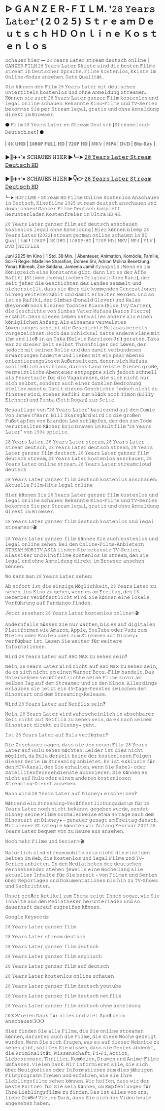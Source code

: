 # ᐅ ＧＡＮＺＥＲ-ＦＩＬＭ. '𝟸𝟾 𝚈𝚎𝚊𝚛𝚜 𝙻𝚊𝚝𝚎𝚛' (２０２５) Ｓｔｒｅａｍ Ｄｅｕｔｓｃｈ ＨＤ Ｏｎｌｉｎｅ Ｋｏｓｔｅｎｌｏｓ

𝚂𝚌𝚑𝚊𝚞𝚎𝚗 𝚑𝚒𝚎𝚛 ― 𝟸𝟾 𝚈𝚎𝚊𝚛𝚜 𝙻𝚊𝚝𝚎𝚛 𝚜𝚝𝚛𝚎𝚊𝚖 𝚍𝚎𝚞𝚝𝚜𝚌𝚑 𝚘𝚗𝚕𝚒𝚗𝚎 | 𝙶𝙰𝙽𝚉𝙴𝚁 𝙵𝙸𝙻𝙼 𝟸𝟾 𝚈𝚎𝚊𝚛𝚜 𝙻𝚊𝚝𝚎𝚛 𝙺𝚔𝚒𝚜𝚝𝚎 𝚜𝚒𝚗𝚍 𝚍𝚒𝚎 𝚋𝚎𝚜𝚝𝚎𝚗 𝙵𝚒𝚕𝚖𝚎 𝚜𝚝𝚛𝚎𝚊𝚖 𝚒𝚗 𝙳𝚎𝚞𝚝𝚜𝚌𝚑𝚎𝚛 𝚂𝚙𝚛𝚊𝚌𝚑𝚎. 𝙵𝚒𝚕𝚖𝚎 𝚔𝚘𝚜𝚝𝚎𝚗𝚕𝚘𝚜, 𝙺𝚔𝚒𝚜𝚝𝚎 𝚒𝚖 𝙾𝚗𝚕𝚒𝚗𝚎-𝙼𝚘𝚍𝚞𝚜 𝚊𝚗𝚜𝚎𝚑𝚎𝚗. 𝙶𝚞𝚝𝚎 𝚀𝚞𝚊𝚕𝚒𝚝ä𝚝.

𝚂𝚒𝚎 𝚔ö𝚗𝚗𝚎𝚗 𝚍𝚎𝚗 𝙵𝚒𝚕𝚖 𝟸𝟾 𝚈𝚎𝚊𝚛𝚜 𝙻𝚊𝚝𝚎𝚛 𝚖𝚒𝚝 𝚍𝚎𝚞𝚝𝚜𝚌𝚑𝚎𝚗 𝚄𝚗𝚝𝚎𝚛𝚝𝚒𝚝𝚎𝚕𝚗 𝚔𝚘𝚜𝚝𝚎𝚗𝚕𝚘𝚜 𝚞𝚗𝚍 𝚘𝚑𝚗𝚎 𝙰𝚗𝚖𝚎𝚕𝚍𝚞𝚗𝚐 𝚂𝚝𝚛𝚎𝚊𝚖𝚎𝚗. 𝙺ö𝚗𝚗𝚎𝚗 𝚜𝚒𝚎 𝚊𝚞𝚌𝚑 𝟸𝟾 𝚈𝚎𝚊𝚛𝚜 𝙻𝚊𝚝𝚎𝚛 𝚐𝚊𝚗𝚣𝚎𝚛 𝙵𝚒𝚕𝚖 𝚔𝚘𝚜𝚝𝚎𝚗𝚕𝚘𝚜 𝚞𝚗𝚍 𝚕𝚎𝚐𝚊𝚕 𝚘𝚗𝚕𝚒𝚗𝚎 𝚜𝚌𝚑𝚊𝚞𝚎𝚗: 𝙱𝚎𝚔𝚊𝚗𝚗𝚝𝚎 𝙺𝚒𝚗𝚘-𝙵𝚒𝚕𝚖𝚎 𝚞𝚗𝚍 𝚃𝚅-𝚂𝚎𝚛𝚒𝚎𝚗 𝚋𝚎𝚔𝚘𝚖𝚖𝚎𝚗 𝚂𝚒𝚎 𝚙𝚎𝚛 𝚂𝚝𝚛𝚎𝚊𝚖 𝚕𝚎𝚐𝚊𝚕, 𝚐𝚛𝚊𝚝𝚒𝚜 𝚞𝚗𝚍 𝚘𝚑𝚗𝚎 𝙰𝚗𝚖𝚎𝚕𝚍𝚞𝚗𝚐 𝚍𝚒𝚛𝚎𝚔𝚝 𝚒𝚖 𝙱𝚛𝚘𝚠𝚜𝚎𝚛.

⚫ 𝙵𝚒𝚕𝚖 𝟸𝟾 𝚈𝚎𝚊𝚛𝚜 𝙻𝚊𝚝𝚎𝚛 𝚎𝚗 𝚂𝚝𝚛𝚎𝚊𝚖 𝙳𝚎𝚞𝚝𝚜𝚌𝚑 [𝚂𝚝𝚛𝚎𝚊𝚖𝚌𝚕𝚘𝚞𝚍-𝙳𝚎𝚞𝚝𝚜𝚌𝚑.𝚗𝚎𝚝] ⚫

| 𝟜𝕂 𝕌ℍ𝔻 | 𝟙𝟘𝟠𝟘ℙ 𝔽𝕌𝕃𝕃 ℍ𝔻 | 𝟟𝟚𝟘ℙ ℍ𝔻 | 𝕄𝕂𝕍 | 𝕄ℙ𝟜 | 𝔻𝕍𝔻 | 𝔹𝕝𝕦-ℝ𝕒𝕪 | .

### ▶️🔹✈️⋆˙» 𝚂𝙲𝙷𝙰𝚄𝙴𝙽 𝙷𝙸𝙴𝚁 ▶️╰┈➤ [𝟸𝟾 𝚈𝚎𝚊𝚛𝚜 𝙻𝚊𝚝𝚎𝚛 𝚂𝚝𝚛𝚎𝚊𝚖 𝙳𝚎𝚞𝚝𝚜𝚌𝚑 𝙷𝙳](https://t.co/NuzntVU6p8)

### ▶️🔹✈️⋆˙» 𝚂𝙲𝙷𝙰𝚄𝙴𝙽 𝙷𝙸𝙴𝚁 ▶👇👉 [𝟸𝟾 𝚈𝚎𝚊𝚛𝚜 𝙻𝚊𝚝𝚎𝚛 𝚂𝚝𝚛𝚎𝚊𝚖 𝙳𝚎𝚞𝚝𝚜𝚌𝚑 𝙷𝙳](https://t.co/NuzntVU6p8)

╰┈➤ 𝙷𝙳𝙵𝙸𝙻𝙼𝙴 - 𝚂𝚝𝚛𝚎𝚊𝚖 𝙷𝙳 𝙵𝚒𝚕𝚖𝚎 𝙾𝚗𝚕𝚒𝚗𝚎 𝙺𝚘𝚜𝚝𝚎𝚗𝚕𝚘𝚜 𝙰𝚗𝚜𝚌𝚑𝚊𝚞𝚎𝚗 𝚒𝚗 𝙳𝚎𝚞𝚝𝚜𝚌𝚑, 𝙺𝚒𝚗𝚘𝚏𝚒𝚕𝚖𝚎 𝟸𝟶𝟸𝟻 𝚜𝚝𝚛𝚎𝚊𝚖 𝚍𝚎𝚞𝚝𝚜𝚌𝚑 𝚊𝚗𝚜𝚌𝚑𝚊𝚞𝚎𝚗 𝚞𝚗𝚍 𝚍𝚘𝚠𝚗𝚕𝚘𝚊𝚍𝚎𝚗! 𝙶𝚊𝚗𝚣𝚎𝚛 𝙵𝚒𝚕𝚖𝚎 𝙳𝚎𝚞𝚝𝚜𝚌𝚑 𝚔𝚘𝚖𝚙𝚕𝚎𝚝𝚝 𝙷𝚎𝚛𝚞𝚗𝚝𝚎𝚛𝚕𝚊𝚍𝚎𝚗 𝙺𝚘𝚜𝚝𝚎𝚗𝚏𝚛𝚎𝚒𝚎𝚛 𝚒𝚗 𝚄𝚕𝚝𝚛𝚊 𝙷𝙳 𝟺𝙺.

𝟸𝟾 𝚈𝚎𝚊𝚛𝚜 𝙻𝚊𝚝𝚎𝚛 𝚐𝚊𝚗𝚣𝚎𝚛 𝚏𝚒𝚕𝚖 𝚊𝚞𝚏 𝚍𝚎𝚞𝚝𝚜𝚌𝚑 𝚊𝚗𝚜𝚌𝚑𝚊𝚞𝚎𝚗 𝚔𝚘𝚜𝚝𝚎𝚗𝚕𝚘𝚜 𝚕𝚎𝚐𝚊𝚕 𝚘𝚑𝚗𝚎 𝙰𝚗𝚖𝚎𝚕𝚍𝚞𝚗𝚐 | 𝙷𝚒𝚎𝚛 𝚔ö𝚗𝚗𝚎𝚗 𝚋𝚕𝚎𝚎𝚙 𝟸𝟾 𝚈𝚎𝚊𝚛𝚜 𝙻𝚊𝚝𝚎𝚛 (𝟸𝟶𝟸𝟸) 𝚜𝚝𝚛𝚎𝚊𝚖 𝚐𝚎𝚛𝚖𝚊𝚗 𝚘𝚗𝚕𝚒𝚗𝚎 𝚜𝚌𝚑𝚊𝚞𝚎𝚗 𝚒𝚗 𝙷𝙳 𝚀𝚞𝚊𝚕𝚒𝚝ä𝚝! 𝟷𝟶𝟾𝟶𝙿 | 𝟺𝙺 𝚄𝙷𝙳 | 𝟷𝟶𝟾𝟶𝙿-𝙷𝙳 | 𝟽𝟸𝟶𝙿 𝙷𝙳 | 𝙼𝙺𝚅 | 𝙼𝙿𝟺 | 𝙵𝙻𝚅 | 𝙳𝚅𝙳 | 𝙽𝙴𝚃𝙵𝙻𝙸𝚇

Juni 2025 Im Kino | 1 Std. 39 Min. | Abenteuer, Animation, Komödie, Familie, Sci-Fi Regie: Madeline Sharafian, Domee Shi, Adrian Molina Besetzung: Yonas Kibreab, Zoe Saldana, Jameela Jamil
𝚂𝚢𝚗𝚘𝚙𝚜𝚒𝚜 : 𝚆𝚎𝚗𝚗 𝚎𝚜 𝚒𝚖 𝙺ö𝚗𝚒𝚐𝚛𝚎𝚒𝚌𝚑 𝚎𝚒𝚗𝚎 𝙺𝚘𝚗𝚜𝚝𝚊𝚗𝚝𝚎 𝚐𝚒𝚋𝚝, 𝚍𝚊𝚗𝚗 𝚒𝚜𝚝 𝚎𝚜 𝚍𝚎𝚛 𝙰𝚏𝚏𝚎 𝚁𝚊𝚏𝚒𝚔𝚒 (𝚂𝚝𝚒𝚖𝚖𝚎 𝚒𝚖 𝚎𝚗𝚐𝚕𝚒𝚜𝚌𝚑𝚎𝚗 𝙾𝚛𝚒𝚐𝚒𝚗𝚊𝚕: 𝙹𝚘𝚑𝚗 𝙺𝚊𝚗𝚒), 𝚍𝚎𝚛 𝚜𝚎𝚒𝚝 𝚓𝚎𝚑𝚎𝚛 𝚍𝚒𝚎 𝙶𝚎𝚜𝚌𝚑𝚒𝚌𝚑𝚝𝚎𝚗 𝚍𝚎𝚜 𝙻𝚊𝚗𝚍𝚎𝚜 𝚜𝚊𝚖𝚖𝚎𝚕𝚝 𝚞𝚗𝚍 𝚜𝚒𝚌𝚑𝚎𝚛𝚜𝚝𝚎𝚕𝚕𝚝, 𝚍𝚊𝚜𝚜 𝚜𝚒𝚎 ü𝚋𝚎𝚛 𝚍𝚒𝚎 𝚔𝚘𝚖𝚖𝚎𝚗𝚍𝚎𝚗 𝙶𝚎𝚗𝚎𝚛𝚊𝚝𝚒𝚘𝚗𝚎𝚗 𝚑𝚒𝚗𝚠𝚎𝚐 𝚠𝚎𝚒𝚝𝚎𝚛𝚎𝚛𝚣ä𝚑𝚕𝚝 𝚞𝚗𝚍 𝚍𝚊𝚖𝚒𝚝 𝚎𝚛𝚑𝚊𝚕𝚝𝚎𝚗 𝚠𝚎𝚛𝚍𝚎𝚗. 𝚄𝚗𝚍 𝚜𝚘 𝚒𝚜𝚝 𝚎𝚜 𝚁𝚊𝚏𝚒𝚔𝚒, 𝚍𝚎𝚛 𝚂𝚒𝚖𝚋𝚊𝚜 (𝙳𝚘𝚗𝚊𝚕𝚍 𝙶𝚕𝚘𝚟𝚎𝚛) 𝚞𝚗𝚍 𝙽𝚊𝚕𝚊𝚜 (𝙱𝚎𝚢𝚘𝚗𝚌é) 𝚗𝚘𝚌𝚑 𝚔𝚕𝚎𝚒𝚗𝚎𝚛 𝚃𝚘𝚌𝚑𝚝𝚎𝚛 𝙺𝚒𝚊𝚛𝚊 (𝙱𝚕𝚞𝚎 𝙸𝚟𝚢 𝙲𝚊𝚛𝚝𝚎𝚛), 𝚍𝚒𝚎 𝙶𝚎𝚜𝚌𝚑𝚒𝚌𝚑𝚝𝚎 𝚟𝚘𝚗 𝚂𝚒𝚖𝚋𝚊𝚜 𝚅𝚊𝚝𝚎𝚛 𝙼𝚞𝚏𝚊𝚜𝚊 (𝙰𝚊𝚛𝚘𝚗 𝙿𝚒𝚎𝚛𝚛𝚎) 𝚎𝚛𝚣ä𝚑𝚕𝚝. 𝙳𝚎𝚗𝚗 𝚍𝚒𝚎𝚜𝚎𝚜 𝙻𝚎𝚋𝚎𝚗 𝚗𝚊𝚑𝚖 𝚊𝚕𝚕𝚎𝚜 𝚊𝚗𝚍𝚎𝚛𝚎 𝚊𝚕𝚜 𝚎𝚒𝚗𝚎𝚗 𝚔ö𝚗𝚒𝚐𝚕𝚒𝚌𝚑𝚎𝚗 𝙰𝚗𝚏𝚊𝚗𝚐. 𝙰𝚕𝚜 𝚎𝚒𝚗𝚜𝚊𝚖𝚎𝚜 𝚟𝚎𝚛𝚠𝚊𝚒𝚜𝚝𝚎𝚜 𝙻ö𝚠𝚎𝚗𝚓𝚞𝚗𝚐𝚎𝚜 𝚜𝚌𝚑𝚎𝚒𝚗𝚝 𝚍𝚒𝚎 𝙶𝚎𝚜𝚌𝚑𝚒𝚌𝚑𝚝𝚎 𝙼𝚞𝚏𝚊𝚜𝚊𝚜 𝚋𝚎𝚛𝚎𝚒𝚝𝚜 𝚟𝚘𝚛𝚐𝚎𝚣𝚎𝚒𝚌𝚑𝚗𝚎𝚝. 𝙳𝚘𝚌𝚑 𝚍𝚊𝚜 𝚂𝚌𝚑𝚒𝚌𝚔𝚜𝚊𝚕 𝚑𝚊𝚝𝚝𝚎 𝚊𝚗𝚍𝚎𝚛𝚎 𝙿𝚕ä𝚗𝚎 𝚖𝚒𝚝 𝚒𝚑𝚖 𝚞𝚗𝚍 𝚕𝚒𝚎ß 𝚒𝚗 𝚊𝚗 𝚃𝚊𝚔𝚊 (𝙺𝚎𝚕𝚟𝚒𝚗 𝙷𝚊𝚛𝚛𝚒𝚜𝚘𝚗 𝙹𝚛.) 𝚐𝚎𝚛𝚊𝚝𝚎𝚗. 𝚃𝚊𝚔𝚊 𝚠𝚊𝚛 𝚣𝚞 𝚍𝚒𝚎𝚜𝚎𝚛 𝚉𝚎𝚒𝚝 𝚜𝚎𝚕𝚋𝚜𝚝 𝚃𝚑𝚛𝚘𝚗𝚏𝚘𝚕𝚐𝚎𝚛 𝚍𝚎𝚛 𝙻ö𝚠𝚎𝚗, 𝚍𝚎𝚛 𝚓𝚎𝚍𝚘𝚌𝚑 𝚖𝚒𝚝 𝚜𝚎𝚒𝚗𝚎𝚛 𝚁𝚘𝚕𝚕𝚎 𝚞𝚗𝚍 𝚍𝚎𝚗 𝚍𝚊𝚖𝚒𝚝 𝚟𝚎𝚛𝚋𝚞𝚗𝚍𝚎𝚗𝚎𝚗 𝙴𝚛𝚠𝚊𝚛𝚝𝚞𝚗𝚐𝚎𝚗 𝚑𝚊𝚍𝚎𝚛𝚝𝚎 𝚞𝚗𝚍 𝚕𝚒𝚎𝚋𝚎𝚛 𝚖𝚒𝚝 𝚎𝚒𝚗 𝚙𝚊𝚊𝚛 𝚎𝚋𝚎𝚗𝚜𝚘 𝚘𝚛𝚒𝚎𝚗𝚝𝚒𝚎𝚛𝚞𝚗𝚐𝚜𝚕𝚘𝚜𝚎𝚗 𝙰𝚞ß𝚎𝚗𝚜𝚎𝚒𝚝𝚎𝚛𝚗, 𝚍𝚎𝚗𝚎𝚗 𝚜𝚒𝚌𝚑 𝙼𝚞𝚏𝚊𝚜𝚊 𝚜𝚌𝚑𝚕𝚒𝚎ß𝚕𝚒𝚌𝚑 𝚊𝚗𝚜𝚌𝚑𝚕𝚘𝚜𝚜, 𝚍𝚞𝚛𝚌𝚑𝚜 𝙻𝚊𝚗𝚍 𝚛𝚎𝚒𝚜𝚝𝚎. 𝙳𝚒𝚎𝚜𝚎𝚜 𝚐𝚛𝚘ß𝚎, 𝚟𝚎𝚛𝚖𝚎𝚒𝚗𝚝𝚕𝚒𝚌𝚑𝚎 𝙰𝚋𝚎𝚗𝚝𝚎𝚞𝚎𝚛 𝚎𝚗𝚝𝚙𝚞𝚙𝚙𝚝𝚎 𝚜𝚒𝚌𝚑 𝚓𝚎𝚍𝚘𝚌𝚑 𝚜𝚌𝚑𝚗𝚎𝚕𝚕 𝚊𝚕𝚜 𝙵𝚎𝚞𝚎𝚛𝚝𝚊𝚞𝚏𝚎 𝚏ü𝚛 𝚍𝚒𝚎 𝚅𝚊𝚐𝚊𝚋𝚞𝚗𝚍𝚎𝚗, 𝚍𝚒𝚎 𝚜𝚒𝚌𝚑 𝚗𝚒𝚌𝚑𝚝 𝚗𝚞𝚛 𝚜𝚒𝚌𝚑 𝚜𝚎𝚕𝚋𝚜𝚝, 𝚜𝚘𝚗𝚍𝚎𝚛𝚗 𝚊𝚞𝚌𝚑 𝚎𝚒𝚗𝚎𝚛 𝚍𝚞𝚗𝚔𝚕𝚎𝚗 𝙱𝚎𝚍𝚛𝚘𝚑𝚞𝚗𝚐 𝚜𝚝𝚎𝚕𝚕𝚎𝚗 𝚖𝚞𝚜𝚜𝚝𝚎. 𝙳𝚊𝚖𝚒𝚝 𝚍𝚒𝚎𝚜𝚎𝚜 𝙶𝚎𝚜𝚌𝚑𝚒𝚌𝚑𝚝𝚎 𝚓𝚎𝚍𝚘𝚌𝚑 𝚗𝚒𝚌𝚑𝚝 𝚣𝚞 𝚏𝚒𝚗𝚜𝚝𝚎𝚛 𝚠𝚒𝚛𝚍, 𝚜𝚝𝚎𝚑𝚎𝚗 𝚁𝚊𝚏𝚒𝚔𝚒 𝚣𝚞𝚖 𝙶𝚕ü𝚌𝚔 𝚗𝚘𝚌𝚑 𝚃𝚒𝚖𝚘𝚗 (𝙱𝚒𝚕𝚕𝚢 𝙴𝚒𝚌𝚑𝚗𝚎𝚛) 𝚞𝚗𝚍 𝙿𝚞𝚖𝚋𝚊 (𝚂𝚎𝚝𝚑 𝚁𝚘𝚐𝚊𝚗) 𝚣𝚞𝚛 𝚂𝚎𝚒𝚝𝚎.

𝙽𝚎𝚞𝚊𝚞𝚏𝚕𝚊𝚐𝚎 𝚟𝚘𝚗 "𝟸𝟾 𝚈𝚎𝚊𝚛𝚜 𝙻𝚊𝚝𝚎𝚛" 𝚋𝚊𝚜𝚒𝚎𝚛𝚎𝚗𝚍 𝚊𝚞𝚏 𝚍𝚎𝚖 𝙲𝚘𝚖𝚒𝚌 𝚟𝚘𝚗 𝙹𝚊𝚖𝚎𝚜 𝙾'𝙱𝚊𝚛𝚛. 𝙱𝚒𝚕𝚕 𝚂𝚔𝚊𝚛𝚜𝚐å𝚛𝚍 𝚠𝚒𝚛𝚍 𝚒𝚗 𝚍𝚒𝚎 𝚐𝚛𝚘ß𝚎𝚗 𝙵𝚞ß𝚜𝚝𝚊𝚙𝚏𝚎𝚗 𝚟𝚘𝚗 𝙱𝚛𝚊𝚗𝚍𝚘𝚗 𝙻𝚎𝚎 𝚜𝚌𝚑𝚕ü𝚙𝚏𝚎𝚗, 𝚍𝚎𝚛 𝚍𝚎𝚗 𝚣𝚞𝚖 𝚃𝚘𝚍𝚎 𝚟𝚎𝚛𝚞𝚛𝚝𝚎𝚒𝚕𝚝𝚎𝚗 𝚁ä𝚌𝚑𝚎𝚛 𝙴𝚛𝚒𝚌 𝙳𝚛𝚊𝚟𝚎𝚗 𝚒𝚖 𝙺𝚞𝚕𝚝𝚏𝚒𝚕𝚖 “𝟸𝟾 𝚈𝚎𝚊𝚛𝚜 𝙻𝚊𝚝𝚎𝚛" 𝚟𝚘𝚗 𝟷𝟿𝟿𝟺 𝚜𝚙𝚒𝚎𝚕𝚝𝚎.

𝟸𝟾 𝚈𝚎𝚊𝚛𝚜 𝙻𝚊𝚝𝚎𝚛, 𝟸𝟾 𝚈𝚎𝚊𝚛𝚜 𝙻𝚊𝚝𝚎𝚛 𝚜𝚝𝚛𝚎𝚊𝚖, 𝟸𝟾 𝚈𝚎𝚊𝚛𝚜 𝙻𝚊𝚝𝚎𝚛 𝚜𝚝𝚛𝚎𝚊𝚖 𝚍𝚎𝚞𝚝𝚜𝚌𝚑, 𝟸𝟾 𝚈𝚎𝚊𝚛𝚜 𝙻𝚊𝚝𝚎𝚛 𝚍𝚎𝚞𝚝𝚜𝚌𝚑 𝚜𝚝𝚛𝚎𝚊𝚖, 𝟸𝟾 𝚈𝚎𝚊𝚛𝚜 𝙻𝚊𝚝𝚎𝚛 𝚐𝚊𝚗𝚣𝚎𝚛 𝚏𝚒𝚕𝚖 𝚍𝚎𝚞𝚝𝚜𝚌𝚑, 𝟸𝟾 𝚈𝚎𝚊𝚛𝚜 𝙻𝚊𝚝𝚎𝚛 𝚐𝚊𝚗𝚣𝚎𝚛 𝚏𝚒𝚕𝚖 𝚍𝚎𝚞𝚝𝚜𝚌𝚑 𝚜𝚝𝚛𝚎𝚊𝚖, 𝟸𝟾 𝚈𝚎𝚊𝚛𝚜 𝙻𝚊𝚝𝚎𝚛 𝚔𝚘𝚜𝚝𝚎𝚗𝚕𝚘𝚜 𝚊𝚗𝚜𝚌𝚑𝚊𝚞𝚎𝚗, 𝟸𝟾 𝚈𝚎𝚊𝚛𝚜 𝙻𝚊𝚝𝚎𝚛 𝚘𝚗𝚕𝚒𝚗𝚎 𝚜𝚝𝚛𝚎𝚊𝚖, 𝟸𝟾 𝚈𝚎𝚊𝚛𝚜 𝙻𝚊𝚝𝚎𝚛 𝚜𝚝𝚛𝚎𝚊𝚖𝚌𝚕𝚘𝚞𝚍 𝚍𝚎𝚞𝚝𝚜𝚌𝚑

𝟸𝟾 𝚈𝚎𝚊𝚛𝚜 𝙻𝚊𝚝𝚎𝚛 𝚐𝚊𝚗𝚣𝚎𝚛 𝚏𝚒𝚕𝚖 𝚍𝚎𝚞𝚝𝚜𝚌𝚑 𝚔𝚘𝚜𝚝𝚎𝚗𝚕𝚘𝚜 𝚊𝚗𝚜𝚌𝚑𝚊𝚞𝚎𝚗: 𝙰𝚔𝚝𝚞𝚎𝚕𝚕𝚎 𝙵𝚒𝚕𝚖-𝙷𝚒𝚝𝚜 𝚕𝚎𝚐𝚊𝚕 𝚘𝚗𝚕𝚒𝚗𝚎

𝙷𝚒𝚎𝚛 𝚔ö𝚗𝚗𝚎𝚗 𝚂𝚒𝚎 𝟸𝟾 𝚈𝚎𝚊𝚛𝚜 𝙻𝚊𝚝𝚎𝚛 𝚐𝚊𝚗𝚣𝚎𝚛 𝚏𝚒𝚕𝚖 𝚔𝚘𝚜𝚝𝚎𝚗𝚕𝚘𝚜 𝚞𝚗𝚍 𝚕𝚎𝚐𝚊𝚕 𝚘𝚗𝚕𝚒𝚗𝚎 𝚜𝚌𝚑𝚊𝚞𝚎𝚗: 𝙱𝚎𝚔𝚊𝚗𝚗𝚝𝚎 𝙺𝚒𝚗𝚘-𝙵𝚒𝚕𝚖𝚎 𝚞𝚗𝚍 𝚃𝚅-𝚂𝚎𝚛𝚒𝚎𝚗 𝚋𝚎𝚔𝚘𝚖𝚖𝚎𝚗 𝚂𝚒𝚎 𝚙𝚎𝚛 𝚂𝚝𝚛𝚎𝚊𝚖 𝚕𝚎𝚐𝚊𝚕, 𝚐𝚛𝚊𝚝𝚒𝚜 𝚞𝚗𝚍 𝚘𝚑𝚗𝚎 𝙰𝚗𝚖𝚎𝚕𝚍𝚞𝚗𝚐 𝚍𝚒𝚛𝚎𝚔𝚝 𝚒𝚖 𝙱𝚛𝚘𝚠𝚜𝚎𝚛.

𝟸𝟾 𝚈𝚎𝚊𝚛𝚜 𝙻𝚊𝚝𝚎𝚛 𝚐𝚊𝚗𝚣𝚎𝚛 𝚏𝚒𝚕𝚖 𝚍𝚎𝚞𝚝𝚜𝚌𝚑 𝚔𝚘𝚜𝚝𝚎𝚗𝚕𝚘𝚜 𝚞𝚗𝚍 𝚕𝚎𝚐𝚊𝚕 𝚜𝚝𝚛𝚎𝚊𝚖𝚎𝚗✨🎬

𝟸𝟾 𝚈𝚎𝚊𝚛𝚜 𝙻𝚊𝚝𝚎𝚛 𝚐𝚊𝚗𝚣𝚎𝚛 𝚏𝚒𝚕𝚖 𝚔ö𝚗𝚗𝚎𝚗 𝚂𝚒𝚎 𝚊𝚞𝚌𝚑 𝚔𝚘𝚜𝚝𝚎𝚗𝚕𝚘𝚜 𝚞𝚗𝚍 𝚕𝚎𝚐𝚊𝚕 𝚘𝚗𝚕𝚒𝚗𝚎 𝚜𝚎𝚑𝚎𝚗. 𝙱𝚎𝚒 𝚍𝚎𝚗 𝙾𝚗𝚕𝚒𝚗𝚎-𝙵𝚒𝚕𝚖𝚎-𝙰𝚗𝚋𝚒𝚎𝚝𝚎𝚛𝚗 𝚂𝚃𝚁𝙴𝙰𝙼.𝙼𝙾𝙱𝙸𝚃𝚅.𝙰𝚂𝙸𝙰 𝚏𝚒𝚗𝚍𝚎𝚗 𝚂𝚒𝚎 𝚋𝚎𝚔𝚊𝚗𝚗𝚝𝚎 𝚃𝚅-𝚂𝚎𝚛𝚒𝚎𝚗, 𝙺𝚕𝚊𝚜𝚜𝚒𝚔𝚎𝚛 𝚞𝚗𝚍 𝙺𝚒𝚗𝚘𝚏𝚒𝚕𝚖𝚎 𝚔𝚘𝚜𝚝𝚎𝚗𝚕𝚘𝚜 𝚒𝚖 𝚂𝚝𝚛𝚎𝚊𝚖, 𝚍𝚎𝚗 𝚂𝚒𝚎 𝚕𝚎𝚐𝚊𝚕 𝚞𝚗𝚍 𝚘𝚑𝚗𝚎 𝙰𝚗𝚖𝚎𝚕𝚍𝚞𝚗𝚐 𝚍𝚒𝚛𝚎𝚔𝚝 𝚒𝚖 𝙱𝚛𝚘𝚠𝚜𝚎𝚛 𝚊𝚗𝚜𝚎𝚑𝚎𝚗 𝚔ö𝚗𝚗𝚎𝚗.

𝚆𝚘 𝚔𝚊𝚗𝚗 𝚖𝚊𝚗 𝟸𝟾 𝚈𝚎𝚊𝚛𝚜 𝙻𝚊𝚝𝚎𝚛 𝚜𝚎𝚑𝚎𝚗:

𝙰𝚋 𝚜𝚘𝚏𝚘𝚛𝚝 𝚒𝚜𝚝 𝚍𝚒𝚎 𝚎𝚒𝚗𝚣𝚒𝚐𝚎 𝙼ö𝚐𝚕𝚒𝚌𝚑𝚔𝚎𝚒𝚝, 𝟸𝟾 𝚈𝚎𝚊𝚛𝚜 𝙻𝚊𝚝𝚎𝚛 𝚣𝚞 𝚜𝚎𝚑𝚎𝚗, 𝚒𝚗𝚜 𝙺𝚒𝚗𝚘 𝚣𝚞 𝚐𝚎𝚑𝚎𝚗, 𝚠𝚎𝚗𝚗 𝚎𝚜 𝚊𝚖 𝙵𝚛𝚎𝚒𝚝𝚊𝚐, 𝚍𝚎𝚗 𝟷𝟼. 𝙳𝚎𝚣𝚎𝚖𝚋𝚎𝚛 𝚟𝚎𝚛ö𝚏𝚏𝚎𝚗𝚝𝚕𝚒𝚌𝚑𝚝 𝚠𝚒𝚛𝚍. 𝚂𝚒𝚎 𝚔ö𝚗𝚗𝚎𝚗 𝚎𝚒𝚗𝚎 𝚕𝚘𝚔𝚊𝚕𝚎 𝚅𝚘𝚛𝚏ü𝚑𝚛𝚞𝚗𝚐 𝚊𝚞𝚏 𝙵𝚊𝚗𝚍𝚊𝚗𝚐𝚘 𝚏𝚒𝚗𝚍𝚎𝚗.

𝙹𝚎𝚝𝚣𝚝 𝚊𝚗𝚜𝚎𝚑𝚎𝚗: 𝟸𝟾 𝚈𝚎𝚊𝚛𝚜 𝙻𝚊𝚝𝚎𝚛 𝚔𝚘𝚜𝚝𝚎𝚗𝚕𝚘𝚜 𝚘𝚗𝚕𝚒𝚗𝚎✨🎬

𝙰𝚗𝚍𝚎𝚛𝚗𝚏𝚊𝚕𝚕𝚜 𝚖ü𝚜𝚜𝚎𝚗 𝚂𝚒𝚎 𝚗𝚞𝚛 𝚠𝚊𝚛𝚝𝚎𝚗, 𝚋𝚒𝚜 𝚎𝚜 𝚊𝚞𝚏 𝚍𝚒𝚐𝚒𝚝𝚊𝚕𝚎𝚗 𝙿𝚕𝚊𝚝𝚝𝚏𝚘𝚛𝚖𝚎𝚗 𝚠𝚒𝚎 𝙰𝚖𝚊𝚣𝚘𝚗, 𝙰𝚙𝚙𝚕𝚎, 𝚈𝚘𝚞𝚃𝚞𝚋𝚎 𝚘𝚍𝚎𝚛 𝚅𝚞𝚍𝚞 𝚣𝚞𝚖 𝙼𝚒𝚎𝚝𝚎𝚗 𝚘𝚍𝚎𝚛 𝙺𝚊𝚞𝚏𝚎𝚗 𝚘𝚍𝚎𝚛 𝚣𝚞𝚖 𝚂𝚝𝚛𝚎𝚊𝚖𝚎𝚗 𝚊𝚞𝚏 𝙳𝚒𝚜𝚗𝚎𝚢+ 𝚟𝚎𝚛𝚏ü𝚐𝚋𝚊𝚛 𝚒𝚜𝚝. 𝙻𝚎𝚜𝚎𝚗 𝚂𝚒𝚎 𝚠𝚎𝚒𝚝𝚎𝚛 𝚏ü𝚛 𝚠𝚎𝚒𝚝𝚎𝚛𝚎 𝙸𝚗𝚏𝚘𝚛𝚖𝚊𝚝𝚒𝚘𝚗𝚎𝚗.

𝚆𝚒𝚛𝚍 𝟸𝟾 𝚈𝚎𝚊𝚛𝚜 𝙻𝚊𝚝𝚎𝚛 𝚊𝚞𝚏 𝙷𝙱𝙾 𝙼𝙰𝚇 𝚣𝚞 𝚜𝚎𝚑𝚎𝚗 𝚜𝚎𝚒𝚗?

𝙽𝚎𝚒𝚗, 𝟸𝟾 𝚈𝚎𝚊𝚛𝚜 𝙻𝚊𝚝𝚎𝚛 𝚠𝚒𝚛𝚍 𝚗𝚒𝚌𝚑𝚝 𝚊𝚞𝚏 𝙷𝙱𝙾 𝙼𝚊𝚡 𝚣𝚞 𝚜𝚎𝚑𝚎𝚗 𝚜𝚎𝚒𝚗, 𝚍𝚊 𝚎𝚜 𝚜𝚒𝚌𝚑 𝚗𝚒𝚌𝚑𝚝 𝚞𝚖 𝚎𝚒𝚗𝚎𝚗 𝚆𝚊𝚛𝚗𝚎𝚛 𝙱𝚛𝚘𝚜.-𝙵𝚒𝚕𝚖 𝚑𝚊𝚗𝚍𝚎𝚕𝚝. 𝙳𝚊𝚜 𝚄𝚗𝚝𝚎𝚛𝚗𝚎𝚑𝚖𝚎𝚗 𝚟𝚎𝚛ö𝚏𝚏𝚎𝚗𝚝𝚕𝚒𝚌𝚑𝚝𝚎 𝚜𝚎𝚒𝚗𝚎 𝙵𝚒𝚕𝚖𝚎 𝚣𝚞𝚟𝚘𝚛 𝚊𝚖 𝚜𝚎𝚕𝚋𝚎𝚗 𝚃𝚊𝚐 𝚊𝚞𝚏 𝚍𝚎𝚖 𝚂𝚝𝚛𝚎𝚊𝚖𝚎𝚛 𝚞𝚗𝚍 𝚒𝚗 𝚍𝚎𝚗 𝙺𝚒𝚗𝚘𝚜. 𝙰𝚕𝚕𝚎𝚛𝚍𝚒𝚗𝚐𝚜 𝚎𝚛𝚕𝚊𝚞𝚋𝚎𝚗 𝚜𝚒𝚎 𝚓𝚎𝚝𝚣𝚝 𝚎𝚒𝚗 𝟺𝟻-𝚃𝚊𝚐𝚎-𝙵𝚎𝚗𝚜𝚝𝚎𝚛 𝚣𝚠𝚒𝚜𝚌𝚑𝚎𝚗 𝚍𝚎𝚖 𝙺𝚒𝚗𝚘𝚜𝚝𝚊𝚛𝚝 𝚞𝚗𝚍 𝚍𝚎𝚖 𝚂𝚝𝚛𝚎𝚊𝚖𝚒𝚗𝚐-𝚁𝚎𝚕𝚎𝚊𝚜𝚎.

𝚆𝚒𝚛𝚍 𝟸𝟾 𝚈𝚎𝚊𝚛𝚜 𝙻𝚊𝚝𝚎𝚛 𝚊𝚞𝚏 𝙽𝚎𝚝𝚏𝚕𝚒𝚡 𝚜𝚎𝚒𝚗?

𝙽𝚎𝚒𝚗, 𝟸𝟾 𝚈𝚎𝚊𝚛𝚜 𝙻𝚊𝚝𝚎𝚛 𝚠𝚒𝚛𝚍 𝚠𝚊𝚑𝚛𝚜𝚌𝚑𝚎𝚒𝚗𝚕𝚒𝚌𝚑 𝚒𝚗 𝚊𝚋𝚜𝚎𝚑𝚋𝚊𝚛𝚎𝚛 𝚉𝚎𝚒𝚝 𝚗𝚒𝚌𝚑𝚝 𝚊𝚞𝚏 𝙽𝚎𝚝𝚏𝚕𝚒𝚡 𝚣𝚞 𝚜𝚎𝚑𝚎𝚗 𝚜𝚎𝚒𝚗, 𝚍𝚊 𝚎𝚜 𝚗𝚊𝚌𝚑 𝚜𝚎𝚒𝚗𝚎𝚖 𝙺𝚒𝚗𝚘𝚜𝚝𝚊𝚛𝚝 𝚍𝚒𝚛𝚎𝚔𝚝 𝚣𝚞 𝙳𝚒𝚜𝚗𝚎𝚢+ 𝚐𝚎𝚑𝚝.

𝙸𝚜𝚝 𝟸𝟾 𝚈𝚎𝚊𝚛𝚜 𝙻𝚊𝚝𝚎𝚛 𝚊𝚞𝚏 𝙷𝚞𝚕𝚞 𝚟𝚎𝚛𝚏ü𝚐𝚋𝚊𝚛?

𝙳𝚒𝚎 𝚉𝚞𝚜𝚌𝚑𝚊𝚞𝚎𝚛 𝚜𝚊𝚐𝚎𝚗, 𝚍𝚊𝚜𝚜 𝚜𝚒𝚎 𝚍𝚎𝚗 𝚗𝚎𝚞𝚎𝚗 𝙵𝚒𝚕𝚖 𝟸𝟾 𝚈𝚎𝚊𝚛𝚜 𝙻𝚊𝚝𝚎𝚛 𝚊𝚞𝚏 𝙷𝚞𝚕𝚞 𝚜𝚎𝚑𝚎𝚗 𝚖ö𝚌𝚑𝚝𝚎𝚗. 𝙻𝚎𝚒𝚍𝚎𝚛 𝚒𝚜𝚝 𝚍𝚒𝚎𝚜 𝚗𝚒𝚌𝚑𝚝 𝚖ö𝚐𝚕𝚒𝚌𝚑, 𝚍𝚊 𝙷𝚞𝚕𝚞 𝚍𝚎𝚛𝚣𝚎𝚒𝚝 𝚔𝚎𝚒𝚗𝚎 𝚍𝚎𝚛 𝚔𝚘𝚜𝚝𝚎𝚗𝚕𝚘𝚜𝚎𝚗 𝙵𝚘𝚕𝚐𝚎𝚗 𝚍𝚒𝚎𝚜𝚎𝚛 𝚂𝚎𝚛𝚒𝚎 𝚒𝚖 𝚂𝚝𝚛𝚎𝚊𝚖𝚒𝚗𝚐 𝚊𝚗𝚋𝚒𝚎𝚝𝚎𝚝. 𝙴𝚜 𝚒𝚜𝚝 𝚎𝚡𝚔𝚕𝚞𝚜𝚒𝚟 𝚏ü𝚛 𝚍𝚎𝚗 𝙼𝚃𝚅-𝙺𝚊𝚗𝚊𝚕, 𝚍𝚎𝚗 𝚂𝚒𝚎 𝚎𝚛𝚑𝚊𝚕𝚝𝚎𝚗, 𝚠𝚎𝚗𝚗 𝚂𝚒𝚎 𝙺𝚊𝚋𝚎𝚕- 𝚘𝚍𝚎𝚛 𝚂𝚊𝚝𝚎𝚕𝚕𝚒𝚝𝚎𝚗𝚏𝚎𝚛𝚗𝚜𝚎𝚑𝚍𝚒𝚎𝚗𝚜𝚝𝚎 𝚊𝚋𝚘𝚗𝚗𝚒𝚎𝚛𝚎𝚗. 𝚂𝚒𝚎 𝚔ö𝚗𝚗𝚎𝚗 𝚎𝚜 𝚗𝚒𝚌𝚑𝚝 𝚊𝚞𝚏 𝙷𝚞𝚕𝚞 𝚘𝚍𝚎𝚛 𝚎𝚒𝚗𝚎𝚖 𝚊𝚗𝚍𝚎𝚛𝚎𝚗 𝚔𝚘𝚜𝚝𝚎𝚗𝚕𝚘𝚜𝚎𝚗 𝚂𝚝𝚛𝚎𝚊𝚖𝚒𝚗𝚐-𝙳𝚒𝚎𝚗𝚜𝚝 𝚊𝚗𝚜𝚎𝚑𝚎𝚗.

𝚆𝚊𝚗𝚗 𝚠𝚒𝚛𝚍 𝟸𝟾 𝚈𝚎𝚊𝚛𝚜 𝙻𝚊𝚝𝚎𝚛 𝚊𝚞𝚏 𝙳𝚒𝚜𝚗𝚎𝚢+ 𝚎𝚛𝚜𝚌𝚑𝚎𝚒𝚗𝚎𝚗?

𝚆ä𝚑𝚛𝚎𝚗𝚍 𝚎𝚒𝚗 𝚂𝚝𝚛𝚎𝚊𝚖𝚒𝚗𝚐-𝚅𝚎𝚛ö𝚏𝚏𝚎𝚗𝚝𝚕𝚒𝚌𝚑𝚞𝚗𝚐𝚜𝚍𝚊𝚝𝚞𝚖 𝚏ü𝚛 𝟸𝟾 𝚈𝚎𝚊𝚛𝚜 𝙻𝚊𝚝𝚎𝚛 𝚗𝚘𝚌𝚑 𝚗𝚒𝚌𝚑𝚝 𝚋𝚎𝚔𝚊𝚗𝚗𝚝 𝚐𝚎𝚐𝚎𝚋𝚎𝚗 𝚠𝚞𝚛𝚍𝚎, 𝚜𝚎𝚗𝚍𝚎𝚝 𝙳𝚒𝚜𝚗𝚎𝚢 𝚜𝚎𝚒𝚗𝚎 𝙵𝚒𝚕𝚖𝚎 𝚗𝚘𝚛𝚖𝚊𝚕𝚎𝚛𝚠𝚎𝚒𝚜𝚎 𝚎𝚝𝚠𝚊 𝟺𝟻 𝚃𝚊𝚐𝚎 𝚗𝚊𝚌𝚑 𝚍𝚎𝚖 𝙺𝚒𝚗𝚘𝚜𝚝𝚊𝚛𝚝 𝚊𝚗 𝙳𝚒𝚜𝚗𝚎𝚢+ – 𝚐𝚎𝚗𝚊𝚞𝚎𝚛 𝚐𝚎𝚜𝚊𝚐𝚝 𝚊𝚖 𝙵𝚛𝚎𝚒𝚝𝚊𝚐 𝚍𝚊𝚗𝚊𝚌𝚑. 𝙼𝚒𝚝 𝚍𝚒𝚎𝚜𝚎𝚛 𝚂𝚝𝚛𝚊𝚝𝚎𝚐𝚒𝚎 𝚔ö𝚗𝚗𝚝𝚎𝚗 𝚠𝚒𝚛 𝙰𝚗𝚏𝚊𝚗𝚐 𝙵𝚎𝚋𝚛𝚞𝚊𝚛 𝟸𝟶𝟸𝟺 𝟸𝟾 𝚈𝚎𝚊𝚛𝚜 𝙻𝚊𝚝𝚎𝚛 𝚋𝚎𝚚𝚞𝚎𝚖 𝚟𝚘𝚗 𝚣𝚞 𝙷𝚊𝚞𝚜𝚎 𝚊𝚞𝚜 𝚊𝚗𝚜𝚎𝚑𝚎𝚗.

𝙽𝚘𝚌𝚑 𝚖𝚎𝚑𝚛 𝙵𝚒𝚕𝚖𝚎 𝚞𝚗𝚍 𝚂𝚎𝚛𝚒𝚎𝚗✨🎬

𝙽𝚊𝚝ü𝚛𝚕𝚒𝚌𝚑 𝚜𝚒𝚗𝚍 𝚜𝚝𝚛𝚎𝚊𝚖.𝚖𝚘𝚋𝚒𝚝𝚟.𝚊𝚜𝚒𝚊 𝚗𝚒𝚌𝚑𝚝 𝚍𝚒𝚎 𝚎𝚒𝚗𝚣𝚒𝚐𝚎𝚗 𝚂𝚎𝚒𝚝𝚎𝚗 𝚒𝚖 𝚆𝚎𝚋, 𝚍𝚒𝚎 𝚔𝚘𝚜𝚝𝚎𝚗𝚕𝚘𝚜 𝚞𝚗𝚍 𝚕𝚎𝚐𝚊𝚕 𝙵𝚒𝚕𝚖𝚎 𝚞𝚗𝚍 𝚃𝚅-𝚂𝚎𝚛𝚒𝚎𝚗 𝚊𝚗𝚋𝚒𝚎𝚝𝚎𝚗. 𝙸𝚗 𝚍𝚎𝚗 𝙼𝚎𝚍𝚒𝚊𝚝𝚑𝚎𝚔𝚎𝚗 𝚍𝚎𝚛 𝚍𝚎𝚞𝚝𝚜𝚌𝚑𝚎𝚗 𝙵𝚎𝚛𝚗𝚜𝚎𝚑𝚜𝚎𝚗𝚍𝚎𝚛 𝚜𝚝𝚎𝚑𝚎𝚗 𝚓𝚎𝚠𝚎𝚒𝚕𝚜 𝚎𝚒𝚗𝚎 𝚆𝚘𝚌𝚑𝚎 𝚕𝚊𝚗𝚐 𝚊𝚕𝚕𝚎 𝚊𝚔𝚝𝚞𝚎𝚕𝚕𝚎𝚗 𝙸𝚗𝚑𝚊𝚕𝚝𝚎 𝚏ü𝚛 𝚂𝚒𝚎 𝚋𝚎𝚛𝚎𝚒𝚝 - 𝚟𝚘𝚗 𝙵𝚒𝚕𝚖𝚎𝚗 𝚞𝚗𝚍 𝚂𝚎𝚛𝚒𝚎𝚗 ü𝚋𝚎𝚛 𝚁𝚎𝚙𝚘𝚛𝚝𝚊𝚐𝚎𝚗 𝚞𝚗𝚍 𝙳𝚘𝚔𝚞𝚖𝚎𝚗𝚝𝚊𝚝𝚒𝚘𝚗𝚎𝚗 𝚋𝚒𝚜 𝚑𝚒𝚗 𝚣𝚞 𝚃𝚅-𝚂𝚑𝚘𝚠𝚜 𝚞𝚗𝚍 𝙽𝚊𝚌𝚑𝚛𝚒𝚌𝚑𝚝𝚎𝚗.

𝚄𝚗𝚜𝚎𝚛 𝚐𝚛𝚘ß𝚎𝚛 𝙰𝚛𝚝𝚒𝚔𝚎𝚕 𝚣𝚞𝚖 𝚃𝚑𝚎𝚖𝚊 𝚣𝚎𝚒𝚐𝚝 𝙸𝚑𝚗𝚎𝚗 𝚜𝚘𝚐𝚊𝚛, 𝚠𝚒𝚎 𝚂𝚒𝚎 𝙸𝚗𝚑𝚊𝚕𝚝𝚎 𝚊𝚞𝚜 𝚍𝚎𝚗 𝙼𝚎𝚍𝚒𝚊𝚝𝚑𝚎𝚔𝚎𝚗 𝚑𝚎𝚛𝚞𝚗𝚝𝚎𝚛𝚕𝚊𝚍𝚎𝚗 𝚞𝚗𝚍 𝚜𝚘 𝚍𝚊𝚞𝚎𝚛𝚑𝚊𝚏𝚝 𝚍𝚊𝚛𝚊𝚞𝚏 𝚣𝚞𝚐𝚛𝚎𝚒𝚏𝚎𝚗 𝚔ö𝚗𝚗𝚎𝚗.

𝙶𝚘𝚘𝚐𝚕𝚎 𝙺𝚎𝚢𝚠𝚘𝚛𝚍𝚜

𝟸𝟾 𝚈𝚎𝚊𝚛𝚜 𝙻𝚊𝚝𝚎𝚛 𝚐𝚊𝚗𝚣𝚎𝚛 𝚏𝚒𝚕𝚖

𝟸𝟾 𝚈𝚎𝚊𝚛𝚜 𝙻𝚊𝚝𝚎𝚛 𝚜𝚝𝚛𝚎𝚊𝚖 𝚍𝚎𝚞𝚝𝚜𝚌𝚑

𝟸𝟾 𝚈𝚎𝚊𝚛𝚜 𝙻𝚊𝚝𝚎𝚛 𝚐𝚊𝚗𝚣𝚎𝚛 𝚏𝚒𝚕𝚖 𝚍𝚎𝚞𝚝𝚜𝚌𝚑

𝟸𝟾 𝚈𝚎𝚊𝚛𝚜 𝙻𝚊𝚝𝚎𝚛 𝚐𝚊𝚗𝚣𝚎𝚛 𝚏𝚒𝚕𝚖 𝚎𝚗𝚐𝚕𝚒𝚜𝚌𝚑

𝟸𝟾 𝚈𝚎𝚊𝚛𝚜 𝙻𝚊𝚝𝚎𝚛 𝚐𝚊𝚗𝚣𝚎𝚛 𝚏𝚒𝚕𝚖 𝚊𝚞𝚏 𝚍𝚎𝚞𝚝𝚜𝚌𝚑

𝟸𝟾 𝚈𝚎𝚊𝚛𝚜 𝙻𝚊𝚝𝚎𝚛 𝚔𝚘𝚜𝚝𝚎𝚗𝚕𝚘𝚜 𝚘𝚗𝚕𝚒𝚗𝚎 𝚜𝚌𝚑𝚊𝚞𝚎𝚗

𝟸𝟾 𝚈𝚎𝚊𝚛𝚜 𝙻𝚊𝚝𝚎𝚛 𝚐𝚊𝚗𝚣𝚎𝚛 𝚏𝚒𝚕𝚖 𝚍𝚎𝚞𝚝𝚜𝚌𝚑 𝚢𝚘𝚞𝚝𝚞𝚋𝚎

𝟸𝟾 𝚈𝚎𝚊𝚛𝚜 𝙻𝚊𝚝𝚎𝚛 𝚐𝚊𝚗𝚣𝚎𝚛 𝚏𝚒𝚕𝚖 𝚍𝚎𝚞𝚝𝚜𝚌𝚑 𝚗𝚎𝚝𝚏𝚕𝚒𝚡

𝟸𝟾 𝚈𝚎𝚊𝚛𝚜 𝙻𝚊𝚝𝚎𝚛 𝚐𝚊𝚗𝚣𝚎𝚛 𝚏𝚒𝚕𝚖 𝚍𝚎𝚞𝚝𝚜𝚌𝚑 𝚘𝚑𝚗𝚎 𝚊𝚗𝚖𝚎𝚕𝚍𝚞𝚗𝚐

❍❍❍𝚅𝚒𝚎𝚕𝚎𝚗 𝙳𝚊𝚗𝚔 𝚏ü𝚛 𝚊𝚕𝚕𝚎𝚜 𝚞𝚗𝚍 𝚟𝚒𝚎𝚕 𝚂𝚙𝚊ß 𝚋𝚎𝚒𝚖 𝙰𝚗𝚜𝚌𝚑𝚊𝚞𝚎𝚗❍❍❍

𝙷𝚒𝚎𝚛 𝚏𝚒𝚗𝚍𝚎𝚗 𝚂𝚒𝚎 𝚊𝚕𝚕𝚎 𝙵𝚒𝚕𝚖𝚎, 𝚍𝚒𝚎 𝚂𝚒𝚎 𝚘𝚗𝚕𝚒𝚗𝚎 𝚜𝚝𝚛𝚎𝚊𝚖𝚎𝚗 𝚔ö𝚗𝚗𝚎𝚗, 𝚍𝚊𝚛𝚞𝚗𝚝𝚎𝚛 𝚊𝚞𝚌𝚑 𝚍𝚒𝚎 𝙵𝚒𝚕𝚖𝚎, 𝚍𝚒𝚎 𝚍𝚒𝚎𝚜𝚎 𝚆𝚘𝚌𝚑𝚎 𝚐𝚎𝚣𝚎𝚒𝚐𝚝 𝚠𝚞𝚛𝚍𝚎𝚗. 𝚆𝚎𝚗𝚗 𝚂𝚒𝚎 𝚜𝚒𝚌𝚑 𝚏𝚛𝚊𝚐𝚎𝚗, 𝚠𝚊𝚜 𝚎𝚜 𝚊𝚞𝚏 𝚍𝚒𝚎𝚜𝚎𝚛 𝚆𝚎𝚋𝚜𝚒𝚝𝚎 𝚣𝚞 𝚜𝚎𝚑𝚎𝚗 𝚐𝚒𝚋𝚝, 𝚜𝚘𝚕𝚕𝚝𝚎𝚗 𝚂𝚒𝚎 𝚠𝚒𝚜𝚜𝚎𝚗, 𝚍𝚊𝚜𝚜 𝚜𝚒𝚎 𝙶𝚎𝚗𝚛𝚎𝚜 𝚊𝚋𝚍𝚎𝚌𝚔𝚝, 𝚍𝚒𝚎 𝙺𝚛𝚒𝚖𝚒𝚗𝚊𝚕𝚒𝚝ä𝚝, 𝚆𝚒𝚜𝚜𝚎𝚗𝚜𝚌𝚑𝚊𝚏𝚝, 𝙵𝚒-𝙵𝚒, 𝙰𝚌𝚝𝚒𝚘𝚗, 𝙻𝚒𝚎𝚋𝚎𝚜𝚛𝚘𝚖𝚊𝚗𝚎, 𝚃𝚑𝚛𝚒𝚕𝚕𝚎𝚛, 𝙺𝚘𝚖ö𝚍𝚒𝚎𝚗, 𝙳𝚛𝚊𝚖𝚎𝚗 𝚞𝚗𝚍 𝙰𝚗𝚒𝚖𝚎-𝙵𝚒𝚕𝚖𝚎 𝚞𝚖𝚏𝚊𝚜𝚜𝚎𝚗. 𝚅𝚒𝚎𝚕𝚎𝚗 𝙳𝚊𝚗𝚔. 𝚆𝚒𝚛 𝚒𝚗𝚏𝚘𝚛𝚖𝚒𝚎𝚛𝚎𝚗 𝚊𝚕𝚕𝚎, 𝚍𝚒𝚎 𝚜𝚒𝚌𝚑 ü𝚋𝚎𝚛 𝙽𝚎𝚞𝚒𝚐𝚔𝚎𝚒𝚝𝚎𝚗 𝚘𝚍𝚎𝚛 𝙸𝚗𝚏𝚘𝚛𝚖𝚊𝚝𝚒𝚘𝚗𝚎𝚗 𝚣𝚞𝚖 𝚍𝚒𝚎𝚜𝚓ä𝚑𝚛𝚒𝚐𝚎𝚗 𝙵𝚒𝚕𝚖𝚙𝚛𝚘𝚐𝚛𝚊𝚖𝚖 𝚏𝚛𝚎𝚞𝚎𝚗 𝚞𝚗𝚍 𝚎𝚛𝚏𝚊𝚑𝚛𝚎𝚗, 𝚠𝚒𝚎 𝚜𝚒𝚎 𝚒𝚑𝚛𝚎 𝙻𝚒𝚎𝚋𝚕𝚒𝚗𝚐𝚜𝚏𝚒𝚕𝚖𝚎 𝚜𝚎𝚑𝚎𝚗 𝚔ö𝚗𝚗𝚎𝚗. 𝚆𝚒𝚛 𝚑𝚘𝚏𝚏𝚎𝚗, 𝚍𝚊𝚜𝚜 𝚠𝚒𝚛 𝚍𝚎𝚛 𝚋𝚎𝚜𝚝𝚎 𝙿𝚊𝚛𝚝𝚗𝚎𝚛 𝚏ü𝚛 𝚂𝚒𝚎 𝚜𝚎𝚒𝚗 𝚔ö𝚗𝚗𝚎𝚗, 𝚞𝚖 𝙴𝚖𝚙𝚏𝚎𝚑𝚕𝚞𝚗𝚐𝚎𝚗 𝚏ü𝚛 𝙸𝚑𝚛𝚎 𝙻𝚒𝚎𝚋𝚕𝚒𝚗𝚐𝚜𝚏𝚒𝚕𝚖𝚎 𝚣𝚞 𝚏𝚒𝚗𝚍𝚎𝚗. 𝙳𝚊𝚜 𝚒𝚜𝚝 𝚊𝚕𝚕𝚎𝚜 𝚟𝚘𝚗 𝚞𝚗𝚜, 𝚕𝚒𝚎𝚋𝚎 𝙶𝚛üß𝚎! 𝚅𝚒𝚎𝚕𝚎𝚗 𝙳𝚊𝚗𝚔, 𝚍𝚊𝚜𝚜 𝚂𝚒𝚎 𝚜𝚒𝚌𝚑 𝚍𝚊𝚜 𝚅𝚒𝚍𝚎𝚘 𝚑𝚎𝚞𝚝𝚎 𝚊𝚗𝚐𝚎𝚜𝚎𝚑𝚎𝚗 𝚑𝚊𝚋𝚎𝚗.
